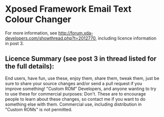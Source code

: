 Xposed Framework Email Text Colour Changer
==========================================

For more information, see http://forum.xda-developers.com/showthread.php?t=2012770, including licence information in post 3.

Licence Summary (see post 3 in thread listed for the full details):
-------------------------------------------------------------------

End users, have fun, use these, enjoy them, share them, tweak them, just be sure to share your source changes and/or send a pull request if you improve something!
"Custom ROM" Developers, and anyone wanting to try to use these for commercial purposes: Don't. These are to encourage people to learn about these changes, so contact me if you want to do something else with them. Commercial use, including distribution in "Custom ROMs" is not permitted.
